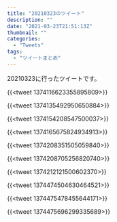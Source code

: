 ```yaml
---
title: "20210323のツイート"
description: ""
date: "2021-03-23T21:51:13Z"
thumbnail: ""
categories:
  - "Tweets"
tags:
  - "ツイートまとめ"
---
```

20210323に行ったツイートです。
<!--more-->
{{<tweet 1374116623355895809>}}

{{<tweet 1374135492950650884>}}

{{<tweet 1374154208547500037>}}

{{<tweet 1374165675824934913>}}

{{<tweet 1374208351505059840>}}

{{<tweet 1374208705256820740>}}

{{<tweet 1374212121500602370>}}

{{<tweet 1374474504630464521>}}

{{<tweet 1374475478455644171>}}

{{<tweet 1374475696299335689>}}

